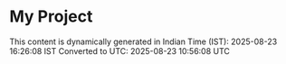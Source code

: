 # My Project

This content is dynamically generated in Indian Time (IST): 2025-08-23 16:26:08 IST
Converted to UTC: 2025-08-23 10:56:08 UTC
